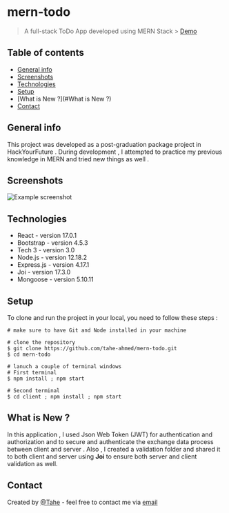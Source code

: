 
# mern-todo
> A full-stack ToDo App developed using MERN Stack > [Demo](https://mern-stack-todo-application.herokuapp.com/login)
> 
## Table of contents
* [General info](#general-info)
* [Screenshots](#screenshots)
* [Technologies](#technologies)
* [Setup](#setup)
* [What is New ?](#What is New ?)
* [Contact](#contact)

## General info
This project was developed as a post-graduation package project in HackYourFuture . During development , I attempted to practice my previous knowledge in MERN and tried new things as well . 

## Screenshots
![Example screenshot](./img/screenshot.png)

## Technologies
* React - version 17.0.1
* Bootstrap - version 4.5.3
* Tech 3 - version 3.0
* Node.js - version 12.18.2
* Express.js - version 4.17.1
* Joi - version 17.3.0
* Mongoose - version 5.10.11

## Setup
To clone and run the project in your local, you need to follow these steps :

	# make sure to have Git and Node installed in your machine
	
	# clone the repository
	$ git clone https://github.com/tahe-ahmed/mern-todo.git
	$ cd mern-todo
	
	# lanuch a couple of terminal windows
	# First terminal 
	$ npm install ; npm start
	
	# Second terminal 
	$ cd client ; npm install ; npm start
 
## What is New ? 
In this application , I used Json Web Token (JWT) for authentication and authorization and to secure and authenticate the exchange data process between client and server . Also ,  I created a validation folder and shared it to both client and server using **Joi** to ensure both server and client validation as well. 


## Contact
Created by [@Tahe](tahe9598@gmai.com) - feel free to contact me via [email](tahe9598@gmai.com)
